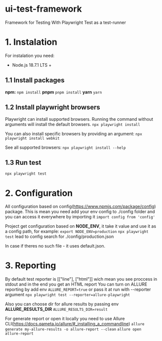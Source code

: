 # ui-test-framework
Framework for Testing With Playwright Test as a test-runner

# 1. Instalation
For instalation you need:
- Node.js 18.7.1 LTS +

## 1.1 Install packages
**npm:**
```npm install```
**pnpm**
```pnpm install```
**yarn**
```yarn```

## 1.2 Install playwright browsers
Playwright can install supported browsers. Running the command without arguments will install the default browsers.
```npx playwright install```

You can also install specific browsers by providing an argument:
```npx playwright install webkit```

See all supported browsers:
```npx playwright install --help```


## 1.3 Run test
```npx playwright test```

# 2. Configuration
All configuration based on config(https://www.npmjs.com/package/config) package.
This is mean you need add your env config to ./config folder and you can access it everywhere by importing it
```import config from 'config'```

Project get configuration based on **NODE_ENV**, it take it value and use it as a config path, for example:
```export NODE_ENV=production```
```npx playwright test```
lead to config search for ./config/production.json

In case if theres no such file - it uses default.json.

# 3. Reporting
By default test reporter is [["line"], ["html"]] wich mean you see proccess in stdout and in the end you get an HTML report
You can turn on ALLURE reporting by add env 
```ALLURE_REPORT=true```
or pass it at run with --reporter argument
```npx playwright test --reporter=allure-playwright```

Also you can choose dir for allure results by passing env **ALLURE_RESULTS_DIR**
```ALLURE_RESULTS_DIR=result```

For generate report or open it locally you need to use Allure CLI(https://docs.qameta.io/allure/#_installing_a_commandline)
```allure generate my-allure-results -o allure-report --clean```
```allure open allure-report```
